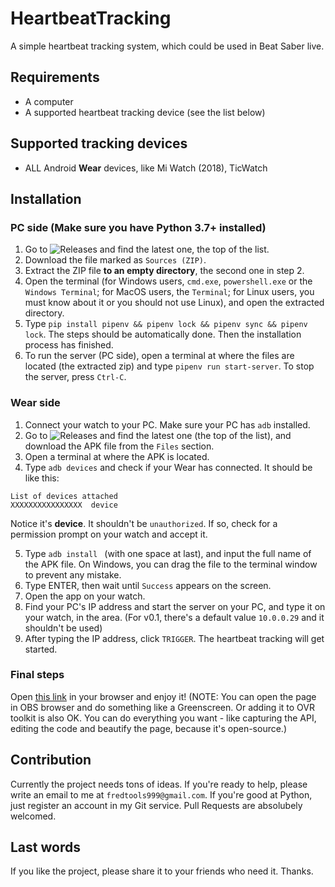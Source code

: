 # HeartbeatTracking

A simple heartbeat tracking system, which could be used in Beat Saber live. 

## Requirements
 - A computer
 - A supported heartbeat tracking device (see the list below)

## Supported tracking devices
 - ALL Android **Wear** devices, like Mi Watch (2018), TicWatch

## Installation
### PC side (Make sure you have Python 3.7+ installed)
1. Go to ![Releases](https://git.ft2.club/fred913/HeartbeatTracking/releases) and find the latest one, the top of the list.
2. Download the file marked as `Sources (ZIP)`.
3. Extract the ZIP file **to an empty directory**, the second one in step 2. 
4. Open the terminal (for Windows users, `cmd.exe`, `powershell.exe` or the `Windows Terminal`; for MacOS users, the `Terminal`; for Linux users, you must know about it or you should not use Linux), and open the extracted directory. 
5. Type `pip install pipenv && pipenv lock && pipenv sync && pipenv lock`. The steps should be automatically done. Then the installation process has finished. 
6. To run the server (PC side), open a terminal at where the files are located (the extracted zip) and type `pipenv run start-server`. To stop the server, press `Ctrl-C`.

### Wear side
1. Connect your watch to your PC. Make sure your PC has `adb` installed. 
2. Go to ![Releases](https://git.ft2.club/fred913/HeartbeatTracking/releases) and find the latest one (the top of the list), and download the APK file from the `Files` section.
3. Open a terminal at where the APK is located.  
4. Type `adb devices` and check if your Wear has connected. It should be like this:
```
List of devices attached
XXXXXXXXXXXXXXXX  device
```
Notice it's **device**. It shouldn't be `unauthorized`. If so, check for a permission prompt on your watch and accept it. 

5. Type `adb install ` (with one space at last), and input the full name of the APK file. On Windows, you can drag the file to the terminal window to prevent any mistake. 
6. Type ENTER, then wait until `Success` appears on the screen. 
7. Open the app on your watch. 
8. Find your PC's IP address and start the server on your PC, and type it on your watch, in the area. (For v0.1, there's a default value `10.0.0.29` and it shouldn't be used)
9. After typing the IP address, click `TRIGGER`. The heartbeat tracking will get started.

### Final steps
Open [this link](http://127.0.0.1:5999/heartbeat/show) in your browser and enjoy it! 
(NOTE: You can open the page in OBS browser and do something like a Greenscreen. Or adding it to OVR toolkit is also OK. You can do everything you want - like capturing the API, editing the code and beautify the page, because it's open-source.)

## Contribution
Currently the project needs tons of ideas. If you're ready to help, please write an email to me at `fredtools999@gmail.com`. If you're good at Python, just register an account in my Git service. Pull Requests are absolubely welcomed. 

## Last words
If you like the project, please share it to your friends who need it. Thanks. 